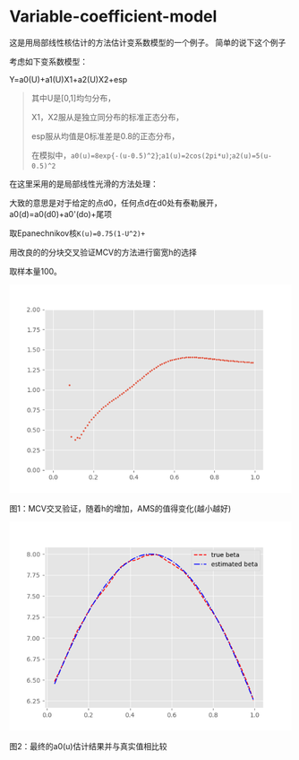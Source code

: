 # Variable-coefficient-model
这是用局部线性核估计的方法估计变系数模型的一个例子。
简单的说下这个例子

考虑如下变系数模型：

Y=a0(U)+a1(U)X1+a2(U)X2+esp

>其中U是[0,1]均匀分布，
>
>X1，X2服从是独立同分布的标准正态分布，
>
>esp服从均值是0标准差是0.8的正态分布，
>
>在模拟中，`a0(u)=8exp{-(u-0.5)^2}`;`a1(u)=2cos(2pi*u)`;`a2(u)=5(u-0.5)^2`

在这里采用的是局部线性光滑的方法处理：

大致的意思是对于给定的点d0，任何点d在d0处有泰勒展开，a0(d)=a0(d0)+a0'(do)+尾项

取Epanechnikov核`K(u)=0.75(1-U^2)+`

用改良的的分块交叉验证MCV的方法进行窗宽h的选择

取样本量100。



![交叉验证](https://github.com/LuXiaoEei/Variable-coefficient-model/raw/master/MCV交叉验证.png)


图1：MCV交叉验证，随着h的增加，AMS的值得变化(越小越好)

![image](https://github.com/LuXiaoEei/Variable-coefficient-model/raw/master/估计图.png)

图2：最终的a0(u)估计结果并与真实值相比较



